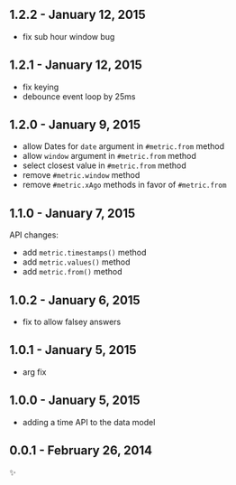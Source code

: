 
1.2.2 - January 12, 2015
-------------------------
- fix sub hour window bug

1.2.1 - January 12, 2015
-------------------------
- fix keying
- debounce event loop by 25ms

1.2.0 - January 9, 2015
-------------------------
- allow Dates for `date` argument in `#metric.from` method
- allow  `window` argument in `#metric.from` method
- select closest value in `#metric.from` method
- remove `#metric.window` method
- remove `#metric.xAgo` methods in favor of `#metric.from`

1.1.0 - January 7, 2015
-------------------------
API changes: 
- add `metric.timestamps()` method
- add `metric.values()` method
- add `metric.from()` method

1.0.2 - January 6, 2015
-------------------------
- fix to allow falsey answers

1.0.1 - January 5, 2015
-------------------------
- arg fix

1.0.0 - January 5, 2015
-------------------------
- adding a time API to the data model

0.0.1 - February 26, 2014
-------------------------
:sparkles:
